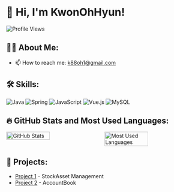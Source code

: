 # 👋 Hi, I'm KwonOhHyun!

![Profile Views](https://komarev.com/ghpvc/?username=Kwon9302&color=brightgreen)

## 👨‍💻 About Me:
- 📫 How to reach me: [k88oh1@gmail.com](mailto:k88oh1@gmail.com)

## 🛠 Skills:
![Java](https://img.shields.io/badge/Java-ED8B00?style=for-the-badge&logo=java&logoColor=white)
![Spring](https://img.shields.io/badge/Spring-6DB33F?style=for-the-badge&logo=spring&logoColor=white)
![JavaScript](https://img.shields.io/badge/JavaScript-F7DF1E?style=for-the-badge&logo=javascript&logoColor=black)
![Vue.js](https://img.shields.io/badge/Vue.js-35495E?style=for-the-badge&logo=vue.js&logoColor=4FC08D)
![MySQL](https://img.shields.io/badge/MySQL-4479A1?style=for-the-badge&logo=mysql&logoColor=white)

## 🔥 GitHub Stats and Most Used Languages:
<div style="display: flex; justify-content: space-between;">
  <img src="https://github-readme-stats.vercel.app/api?username=Kwon9302&show_icons=true&theme=radical&card_width=400" alt="GitHub Stats" style="width: 48%;"/>
  <img src="https://github-readme-stats.vercel.app/api/top-langs/?username=Kwon9302&layout=compact&theme=radical&card_width=400" alt="Most Used Languages" style="width: 48%;"/>
</div>

## 🚀 Projects:
- [Project 1](https://github.com/PleaseGiveMeAssets) - StockAsset Management
- [Project 2](https://github.com/Kwon9302/AccountBook) - AccountBook
